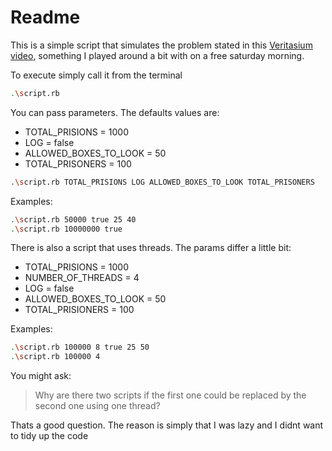 # Readme
This is a simple script that simulates the problem stated in this [Veritasium video](https://youtu.be/iSNsgj1OCLA), something I played around a bit with on a free saturday morning.

To execute simply call it from the terminal
```bash
.\script.rb                 
```

You can pass parameters. The defaults values are:

* TOTAL_PRISIONS = 1000
* LOG = false
* ALLOWED_BOXES_TO_LOOK = 50
* TOTAL_PRISONERS = 100

```bash
.\script.rb TOTAL_PRISIONS LOG ALLOWED_BOXES_TO_LOOK TOTAL_PRISONERS
```

Examples:
```bash
.\script.rb 50000 true 25 40
.\script.rb 10000000 true
```

There is also a script that uses threads. The params differ a little bit:

* TOTAL_PRISIONS = 1000
* NUMBER_OF_THREADS = 4
* LOG = false
* ALLOWED_BOXES_TO_LOOK = 50
* TOTAL_PRISIONERS = 100

 
 Examples:
```bash
.\script.rb 100000 8 true 25 50
.\script.rb 100000 4
```

You might ask:
> Why are there two scripts if the first one could be replaced by the second one using one thread? 
>
Thats a good question. The reason is simply that I was lazy and I didnt want to tidy up the code